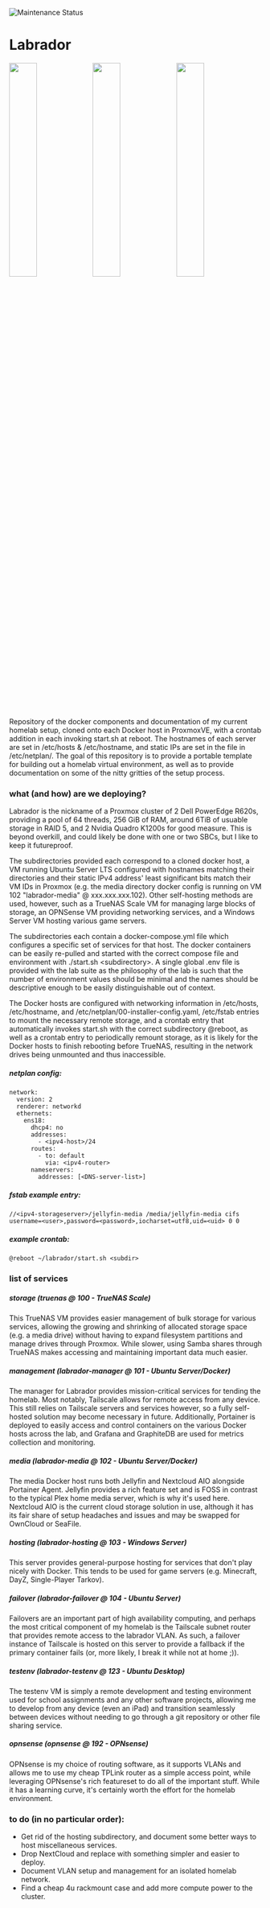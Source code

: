 ![Maintenance Status](https://img.shields.io/badge/Maintained%3F-yes-green.svg)
# Labrador

<img src="https://jenkinsjamesb.github.io/src/images/zeke.jpg" width="33%"><img src="https://jenkinsjamesb.github.io/src/images/heep.jpg" width="33%"><img src="https://jenkinsjamesb.github.io/src/images/luke.jpg" width="33%">

Repository of the docker components and documentation of my current homelab setup, cloned onto each Docker host in ProxmoxVE, with a crontab addition in each invoking start.sh at reboot.
The hostnames of each server are set in /etc/hosts & /etc/hostname, and static IPs are set in the file in /etc/netplan/. The goal of this repository is to provide a portable template for building out a homelab virtual environment, as well as to provide documentation on some of the nitty gritties of the setup process.

<h3>what (and how) are we deploying?</h3>
Labrador is the nickname of a Proxmox cluster of 2 Dell PowerEdge R620s, providing a pool of 64 threads, 256 GiB of RAM, around 6TiB of usuable storage in RAID 5, and 2 Nvidia Quadro K1200s for good measure. This is beyond overkill, and could likely be done with one or two SBCs, but I like to keep it futureproof.

The subdirectories provided each correspond to a cloned docker host, a VM running Ubuntu Server LTS configured with hostnames matching their directories and their static IPv4 address' least significant bits match their VM IDs in Proxmox (e.g. the media directory docker config is running on VM 102 "labrador-media" @ xxx.xxx.xxx.102). Other self-hosting methods are used, however, such as a TrueNAS Scale VM for managing large blocks of storage, an OPNSense VM providing networking services, and a Windows Server VM hosting various game servers.

The subdirectories each contain a docker-compose.yml file which configures a specific set of services for that host. The docker containers can be easily re-pulled and started with the correct compose file and environment with ./start.sh &lt;subdirectory&gt;. A single global .env file is provided with the lab suite as the philosophy of the lab is such that the number of environment values should be minimal and the names should be descriptive enough to be easily distinguishable out of context.

The Docker hosts are configured with networking information in /etc/hosts, /etc/hostname, and /etc/netplan/00-installer-config.yaml, /etc/fstab entries to mount the necessary remote storage, and a crontab entry that automatically invokes start.sh with the correct subdirectory @reboot, as well as a crontab entry to periodically remount storage, as it is likely for the Docker hosts to finish rebooting before TrueNAS, resulting in the network drives being unmounted and thus inaccessible.

<h5>netplan config:</h5>
<pre><code>network:
  version: 2
  renderer: networkd
  ethernets:
    ens18:
      dhcp4: no
      addresses:
        - &lt;ipv4-host&gt;/24
      routes:
        - to: default
          via: &lt;ipv4-router&gt;
      nameservers:
        addresses: [&lt;DNS-server-list&gt;]</code></pre>
          
<h5>fstab example entry:</h5>
<pre><code>//&lt;ipv4-storageserver&gt;/jellyfin-media /media/jellyfin-media cifs username=&lt;user&gt;,password=&lt;password&gt;,iocharset=utf8,uid=&lt;uid&gt; 0 0</code></pre>
  
<h5>example crontab:</h5>
<pre><code>@reboot ~/labrador/start.sh &lt;subdir&gt;</code></pre>

<h3>list of services</h3>

<h5>storage (truenas @ 100 - TrueNAS Scale)</h5>
This TrueNAS VM provides easier management of bulk storage for various services, allowing the growing and shrinking of allocated storage space (e.g. a media drive) without having to expand filesystem partitions and manage drives through Proxmox. While slower, using Samba shares through TrueNAS makes accessing and maintaining important data much easier.

<h5>management (labrador-manager @ 101 - Ubuntu Server/Docker)</h5>
The manager for Labrador provides mission-critical services for tending the homelab. Most notably, Tailscale allows for remote access from any device. This still relies on Tailscale servers and services however, so a fully self-hosted solution may become necessary in future. Additionally, Portainer is deployed to easily access and control containers on the various Docker hosts across the lab, and Grafana and GraphiteDB are used for metrics collection and monitoring. 

<h5>media (labrador-media @ 102 - Ubuntu Server/Docker)</h5>
The media Docker host runs both Jellyfin and Nextcloud AIO alongside Portainer Agent. Jellyfin provides a rich feature set and is FOSS in contrast to the typical Plex home media server, which is why it's used here. Nextcloud AIO is the current cloud storage solution in use, although it has its fair share of setup headaches and issues and may be swapped for OwnCloud or SeaFile.

<h5>hosting (labrador-hosting @ 103 - Windows Server)</h5>
This server provides general-purpose hosting for services that don't play nicely with Docker. This tends to be used for game servers (e.g. Minecraft, DayZ, Single-Player Tarkov).

<h5>failover (labrador-failover @ 104 - Ubuntu Server)</h5>
Failovers are an important part of high availability computing, and perhaps the most critical component of my homelab is the Tailscale subnet router that provides remote access to the labrador VLAN. As such, a failover instance of Tailscale is hosted on this server to provide a fallback if the primary container fails (or, more likely, I break it while not at home ;)).

<h5>testenv (labrador-testenv @ 123 - Ubuntu Desktop)</h5>
The testenv VM is simply a remote development and testing environment used for school assignments and any other software projects, allowing me to develop from any device (even an iPad) and transition seamlessly between devices without needing to go through a git repository or other file sharing service.

<h5>opnsense (opnsense @ 192 - OPNsense)</h5>
OPNsense is my choice of routing software, as it supports VLANs and allows me to use my cheap TPLink router as a simple access point, while leveraging OPNsense's rich featureset to do all of the important stuff. While it has a learning curve, it's certainly worth the effort for the homelab environment.

<h3>to do (in no particular order):</h3>
<ul>
  <li>Get rid of the hosting subdirectory, and document some better ways to host miscellaneous services.</li>
  <li>Drop NextCloud and replace with something simpler and easier to deploy.</li>
  <li>Document VLAN setup and management for an isolated homelab network.</li>
  <li>Find a cheap 4u rackmount case and add more compute power to the cluster.</li>
</ul>


